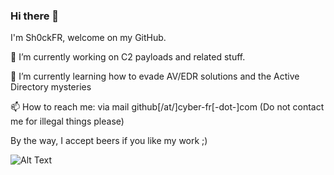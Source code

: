 ### Hi there 👋

I'm Sh0ckFR, welcome on my GitHub.

🔭 I’m currently working on C2 payloads and related stuff.

🌱 I’m currently learning how to evade AV/EDR solutions and the Active Directory mysteries

📫 How to reach me: via mail github[/at/]cyber-fr[-dot-]com (Do not contact me for illegal things please)

By the way, I accept beers if you like my work ;)

![Alt Text](https://raw.githubusercontent.com/Sh0ckFR/Sh0ckFR/main/hackerman.gif)

